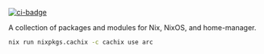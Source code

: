 [![ci-badge][]][ci]

A collection of packages and modules for Nix, NixOS, and home-manager.

```bash
nix run nixpkgs.cachix -c cachix use arc
```


[ci-badge]: https://github.com/arcnmx/nixexprs/workflows/arc-nixexprs/badge.svg
[ci]: https://github.com/arcnmx/nixexprs/actions?workflow=arc-nixexprs

